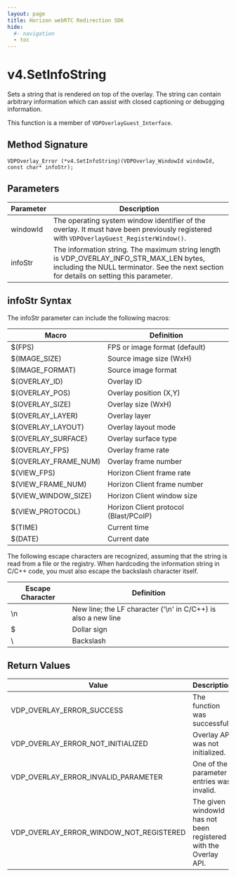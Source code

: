 ```yaml
---
layout: page
title: Horizon webRTC Redirection SDK
hide:
  #- navigation
  - toc
---
```

# v4.SetInfoString

Sets a string that is rendered on top of the overlay. The string can contain arbitrary information which can assist with closed captioning or debugging information.

This function is a member of `VDPOverlayGuest_Interface`.

## Method Signature
```
VDPOverlay_Error (*v4.SetInfoString)(VDPOverlay_WindowId windowId, const char* infoStr);
```

## Parameters

| Parameter | Description |
| --------- | ----------- |
| windowId | The operating system window identifier of the overlay. It must have been previously registered with `VDPOverlayGuest_RegisterWindow()`. |
| infoStr | The information string. The maximum string length is VDP_OVERLAY_INFO_STR_MAX_LEN bytes, including the NULL terminator. See the next section for details on setting this parameter. |

## infoStr Syntax

The infoStr parameter can include the following macros:

| Macro | Definition |
| ----- | ----------- |
| $(FPS) | FPS or image format (default) |
| $(IMAGE_SIZE) | Source image size (WxH) |
| $(IMAGE_FORMAT) | Source image format |
| $(OVERLAY_ID)	| Overlay ID |
| $(OVERLAY_POS) | Overlay position (X,Y) |
| $(OVERLAY_SIZE) | Overlay size (WxH) |
| $(OVERLAY_LAYER) | Overlay layer |
| $(OVERLAY_LAYOUT) | Overlay layout mode |
| $(OVERLAY_SURFACE) | Overlay surface type |
| $(OVERLAY_FPS) | Overlay frame rate |
| $(OVERLAY_FRAME_NUM) | Overlay frame number |
| $(VIEW_FPS) | Horizon Client frame rate |
| $(VIEW_FRAME_NUM) | Horizon Client frame number |
| $(VIEW_WINDOW_SIZE) | Horizon Client window size |
| $(VIEW_PROTOCOL) | Horizon Client protocol (Blast/PCoIP) |
| $(TIME) | Current time |
| $(DATE) | Current date |

The following escape characters are recognized, assuming that the string is read from a file or the registry. 
When hardcoding the information string in C/C++ code, you must also escape the backslash character itself.

| Escape Character | Definition |
| --------------- | ----------- |
| \n | New line; the LF character ('\n' in C/C++) is also a new line |
| \$ | Dollar sign |
| \\ | Backslash |

## Return Values

| Value | Description |
| ----- | ----------- |
| VDP_OVERLAY_ERROR_SUCCESS | The function was successful. |
| VDP_OVERLAY_ERROR_NOT_INITIALIZED	| Overlay API was not initialized. |
| VDP_OVERLAY_ERROR_INVALID_PARAMETER | One of the parameter entries was invalid. |
| VDP_OVERLAY_ERROR_WINDOW_NOT_REGISTERED | The given windowId has not been registered with the Overlay API. |

